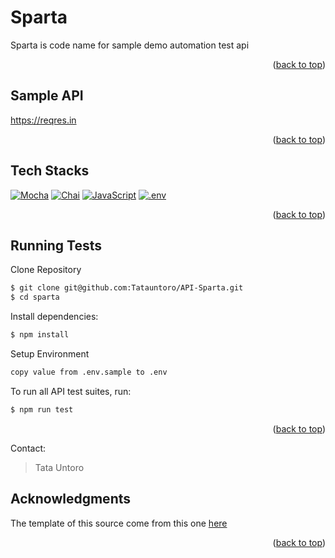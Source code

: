 # Sparta

Sparta is code name for sample demo automation test api

<p align="right">(<a href="#top">back to top</a>)</p>

<!-- SAMPLE API -->

## Sample API

https://reqres.in

<p align="right">(<a href="#top">back to top</a>)</p>

<!-- TECH STACKS -->

## Tech Stacks

[![Mocha][Mocha]][Mocha-url]
[![Chai][Chai]][Chai-url]
[![JavaScript][JavaScript]][JavaScript-url]
[![.env][.env]][.env-url]

<p align="right">(<a href="#top">back to top</a>)</p>

<!-- RUNNING API AUTOMATION TESTS -->

## Running Tests

Clone Repository

```sh
$ git clone git@github.com:Tatauntoro/API-Sparta.git
$ cd sparta
```

Install dependencies:

```sh
$ npm install
```

Setup Environment

```sh
copy value from .env.sample to .env
```

To run all API test suites, run:

```sh
$ npm run test
```

<p align="right">(<a href="#top">back to top</a>)</p>

<!-- CONTACT -->

Contact:

> Tata Untoro

## Acknowledgments

The template of this source come from this one [here](https://github.com/othneildrew/Best-README-Template)

<p align="right">(<a href="#top">back to top</a>)</p>

<!-- MARKDOWN LINKS & IMAGES -->
<!-- https://www.markdownguide.org/basic-syntax/#reference-style-links -->

[JavaScript-url]: https://js.org/
[Mocha-url]: https://mochajs.org/
[Chai-url]: https://www.chaijs.com/
[.env-url]: https://www.ibm.com/docs/en/aix/7.2?topic=files-env-file
[JavaScript]: https://img.shields.io/badge/JavaScript-F7DF1E?style=for-the-badge&logo=javascript&logoColor=black
[Mocha]: https://img.shields.io/badge/Mocha-8D6748.svg?style=for-the-badge&logo=Mocha&logoColor=white
[Chai]: https://img.shields.io/badge/Chai-A30701.svg?style=for-the-badge&logo=Chai&logoColor=white
[.env]: https://img.shields.io/badge/.ENV-ECD53F.svg?style=for-the-badge&logo=dotenv&logoColor=black
